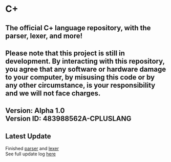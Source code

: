 # C+  
The official C+ language repository, with the parser, lexer, and more!  
---
Please note that this project is still in development. By interacting with this repository, you agree that any software or hardware damage to your computer, by misusing this code or by any other circumstance, is your responsibility and we will not face charges.  
---
Version:
Alpha 1.0  
Version ID: 483988562A-CPLUSLANG  
---
## Latest Update
Finished [parser](parser.py) and [lexer](lexer.py)  
See full update log [here](UPDATES.md)  
